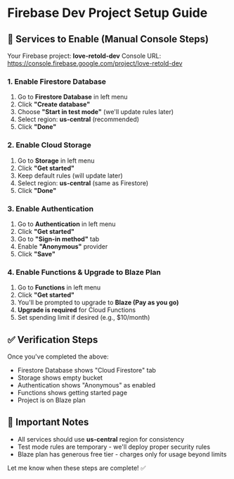 # Firebase Dev Project Setup Guide

## 🔧 Services to Enable (Manual Console Steps)

Your Firebase project: **love-retold-dev**
Console URL: https://console.firebase.google.com/project/love-retold-dev

### 1. Enable Firestore Database
1. Go to **Firestore Database** in left menu
2. Click **"Create database"**
3. Choose **"Start in test mode"** (we'll update rules later)
4. Select region: **us-central** (recommended)
5. Click **"Done"**

### 2. Enable Cloud Storage
1. Go to **Storage** in left menu  
2. Click **"Get started"**
3. Keep default rules (will update later)
4. Select region: **us-central** (same as Firestore)
5. Click **"Done"**

### 3. Enable Authentication
1. Go to **Authentication** in left menu
2. Click **"Get started"**
3. Go to **"Sign-in method"** tab
4. Enable **"Anonymous"** provider
5. Click **"Save"**

### 4. Enable Functions & Upgrade to Blaze Plan
1. Go to **Functions** in left menu
2. Click **"Get started"**
3. You'll be prompted to upgrade to **Blaze (Pay as you go)**
4. **Upgrade is required** for Cloud Functions
5. Set spending limit if desired (e.g., $10/month)

## ✅ Verification Steps

Once you've completed the above:
- Firestore Database shows "Cloud Firestore" tab
- Storage shows empty bucket
- Authentication shows "Anonymous" as enabled
- Functions shows getting started page
- Project is on Blaze plan

## 🚨 Important Notes
- All services should use **us-central** region for consistency
- Test mode rules are temporary - we'll deploy proper security rules
- Blaze plan has generous free tier - charges only for usage beyond limits

Let me know when these steps are complete! ✅